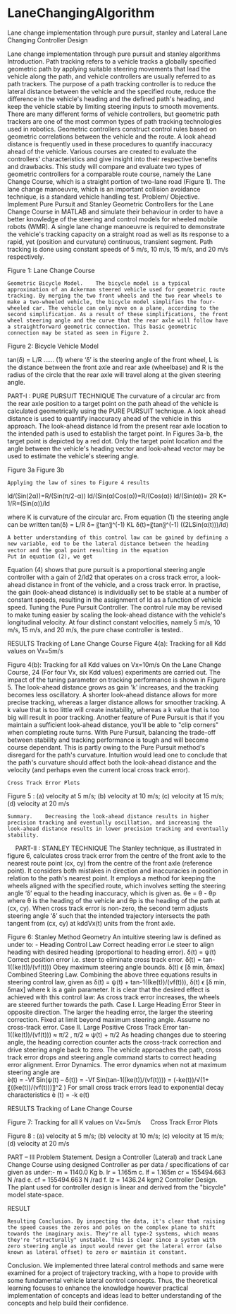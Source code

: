 # LaneChangingAlgorithm
Lane change implementation through pure pursuit, stanley and Lateral Lane Changing Controller Design


Lane change implementation through pure pursuit and stanley algorithms
	Introduction.	Path tracking refers to a vehicle tracks a globally specified geometric path by applying suitable steering movements that lead the vehicle along the path, and vehicle controllers are usually referred to as path trackers. The purpose of a path tracking controller is to reduce the lateral distance between the vehicle and the specified route, reduce the difference in the vehicle's heading and the defined path's heading, and keep the vehicle stable by limiting steering inputs to smooth movements. There are many different forms of vehicle controllers, but geometric path trackers are one of the most common types of path tracking technologies used in robotics. Geometric controllers construct control rules based on geometric correlations between the vehicle and the route. A look ahead distance is frequently used in these procedures to quantify inaccuracy ahead of the vehicle. Various courses are created to evaluate the controllers' characteristics and give insight into their respective benefits and drawbacks. This study will compare and evaluate two types of geometric controllers for a comparable route course, namely the Lane Change Course, which is a straight portion of two-lane road (Figure 1). The lane change manoeuvre, which is an important collision avoidance technique, is a standard vehicle handling test.
	Problem/ Objective. Implement Pure Pursuit and Stanley Geometric Controllers for the Lane Change Course in MATLAB and simulate their behaviour in order to have a better knowledge of the steering and control models for wheeled mobile robots (WMR). A single lane change manoeuvre is required to demonstrate the vehicle's tracking capacity on a straight road as well as its response to a rapid, yet (position and curvature) continuous, transient segment. Path tracking is done using  constant speeds of 5 m/s, 10 m/s, 15 m/s, and 20 m/s respectively.	
 
Figure 1: Lane Change Course
 
	Geometric Bicycle Model.	The bicycle model is a typical approximation of an Ackerman steered vehicle used for geometric route tracking. By merging the two front wheels and the two rear wheels to make a two-wheeled vehicle, the bicycle model simplifies the four-wheeled car. The vehicle can only move on a plane, according to the second simplification. As a result of these simplifications, the front wheel steering angle and the curve that the rear axle will follow have a straightforward geometric connection. This basic geometric connection may be stated as seen in Figure 2.
 
Figure 2: Bicycle Vehicle Model
 

tan(δ) = L/R		…… (1)
where ‘δ’ is the steering angle of the front wheel, L is the distance between the front axle and rear axle (wheelbase) and R is the radius of the circle that the rear axle will travel along at the given steering angle.

PART-I	:	PURE PURSUIT TECHNIQUE
	The curvature of a circular arc from the rear axle position to a target point on the path ahead of the vehicle is calculated geometrically using the PURE PURSUIT technique. A look ahead distance is used to quantify inaccuracy ahead of the vehicle in this approach. The look-ahead distance ld from the present rear axle location to the intended path is used to establish the target point. In Figures 3a-b, the target point is depicted by a red dot. Only the target point location and the angle between the vehicle's heading vector and look-ahead vector may be used to estimate the vehicle's steering angle.
 
 

Figure 3a	Figure 3b

	Applying the law of sines to Figure 4 results
ld/(Sin(2α))=R/(Sin(π/2-α))	ld/(Sin(α)Cos(α))=R/(Cos(α))
ld/(Sin(α))= 2R	K= 1/R=(Sin(α))/ld     

where K is curvature of the circular arc. From equation (1) the steering angle can be written 
tan(δ) = L/R	δ= 〖tan〗^(-1) KL 
δ(t)=〖tan〗^(-1) ((2LSin(α(t)))/ld)

	A better understanding of this control law can be gained by defining a new variable, eℓd to be the lateral distance between the heading vector and the goal point resulting in the equation
 	Put in equation (2), we get
 


Equation (4) shows that pure pursuit is a proportional steering angle controller with a gain of 2/ld2 that operates on a cross track error, a look-ahead distance in front of the vehicle, and a cross track error. In practise, the gain (look-ahead distance) is individually set to be stable at a number of constant speeds, resulting in the assignment of ld as a function of vehicle speed.
	Tuning the Pure Pursuit Controller. The control rule may be revised to make tuning easier by scaling the look-ahead distance with the vehicle's longitudinal velocity. At four distinct constant velocities, namely 5 m/s, 10 m/s, 15 m/s, and 20 m/s, the pure chase controller is tested.. 
 

RESULTS
	Tracking of Lane Change Course 
 Figure 4(a): Tracking for all Kdd values on Vx=5m/s
 
Figure 4(b): Tracking for all Kdd values on Vx=10m/s
	On the Lane Change Course, 24 (For four Vx, six Kdd values) experiments are carried out. The impact of the tuning parameter on tracking performance is shown in Figure 5. The look-ahead distance grows as gain 'k' increases, and the tracking becomes less oscillatory. A shorter look-ahead distance allows for more precise tracking, whereas a larger distance allows for smoother tracking. A k value that is too little will create instability, whereas a k value that is too big will result in poor tracking. Another feature of Pure Pursuit is that if you maintain a sufficient look-ahead distance, you'll be able to "clip corners" when completing route turns. With Pure Pursuit, balancing the trade-off between stability and tracking performance is tough and will become course dependant. This is partly owing to the Pure Pursuit method's disregard for the path's curvature. Intuition would lead one to conclude that the path's curvature should affect both the look-ahead distance and the velocity (and perhaps even the current local cross track error).

	Cross Track Error Plots
       
Figure 5 :
(a) velocity at 5 m/s;
(b) velocity at 10 m/s;
(c) velocity at 15 m/s;
(d) velocity at 20 m/s

	Summary.	Decreasing the look-ahead distance results in higher precision tracking and eventually oscillation, and increasing the look-ahead distance results in lower precision tracking and eventually stability.
 
PART-II	:	STANLEY TECHNIQUE
	The Stanley technique, as illustrated in figure 6, calculates cross track error from the centre of the front axle to the nearest route point (cx, cy) from the centre of the front axle (reference point). It considers both mistakes in direction and inaccuracies in position in relation to the path's nearest point. It employs a method for keeping the wheels aligned with the specified route, which involves setting the steering angle ‘δ’ equal to the heading inaccuracy, which is given as.
θe = θ - θp
where θ is the heading of the vehicle and θp is the heading of the path at (cx, cy). When cross track error is non-zero, the second term adjusts steering angle ‘δ’ such that the intended trajectory intersects the path tangent from (cx, cy) at kddVx(t) units from the front axle.
 	

Figure 6: Stanley Method Geometry 
	An intuitive steering law is defined as under to: -
	Heading Control Law
	Correct heading error i.e steer to align heading with desired heading (proportional to heading error).		δ(t) = ψ(t)
	Correct position error i.e. steer to eliminate cross track error. δ(t) = tan-1((ke(t))/(vf(t)))
	Obey maximum steering angle bounds. 	δ(t) ϵ [δ min, δmax]
	Combined Steering Law. Combining the above three equations results in steering control law, given as 
δ(t) = ψ(t) + tan-1((ke(t))/(vf(t))),	δ(t) ϵ [δ min, δmax]
where k is a gain parameter. It is clear that the desired effect is achieved with this control law: As cross track error increases, the wheels are steered further towards the path.
	Case I.	Large Heading Error
	Steer in opposite direction.
	The larger the heading error, the larger the steering correction.
	Fixed at limit beyond maximum steering angle.
	Assume no cross-track error.
	Case II.	Large Positive Cross Track Error
tan-1((ke(t))/(vf(t))) ≈ π/2		,	π/2 ≈ ψ(t) +  π/2
	As heading changes due to steering angle, the heading correction counter acts the cross-track correction and drive steering angle back to zero.
	The vehicle approaches the path, cross track error drops and steering angle command starts to correct heading error alignment.
	Error Dynamics. The error dynamics when not at maximum steering angle are 	
ѐ(t) = -Vf Sin(ψ(t) – δ(t)) = -Vf Sin(tan-1((ke(t))/(vf(t)))) = (-ke(t))/√(1+〖((ke(t))/(vf(t)))〗^2 )
	For small cross track errors lead to exponential decay characteristics 
ѐ (t) = -k e(t)

RESULTS
	Tracking of Lane Change Course 
 
Figure 7: Tracking for all K values on Vx=5m/s
 
	Cross Track Error Plots
       
Figure 8 :
(a) velocity at 5 m/s;	(b) velocity at 10 m/s;
(c) velocity at 15 m/s;	(d) velocity at 20 m/s

PART – III
	Problem Statement.	Design a Controller (Lateral) and track Lane Change Course using designed Controller as per data / specifications of car given as under:-
	m = 1140.0 Kg		b. lr = 1.165m			c. lf = 1.165m
	cr = 155494.663 N /rad	e. cf = 155494.663 N /rad	f. Iz = 1436.24 kgm2
	Controller Design.	The plant used for controller design is linear and derived from the "bicycle" model state-space.

RESULT
 

	Resulting Conclusion. By inspecting the data, it's clear that raising the speed causes the zeros and poles on the complex plane to shift towards the imaginary axis. They're all type-2 systems, which means they're "structurally" unstable. This is clear since a system with zero steering angle as input would never get the lateral error (also known as lateral offset) to zero or maintain it constant.
 
Conclusion.	We implemented three lateral control methods and same were examined for a project of trajectory tracking, with a hope to provide with some fundamental vehicle lateral control concepts. Thus, the theoretical learning focuses to enhance the knowledge however practical implementation of concepts and ideas lead to better understanding of the concepts and help build their confidence.

